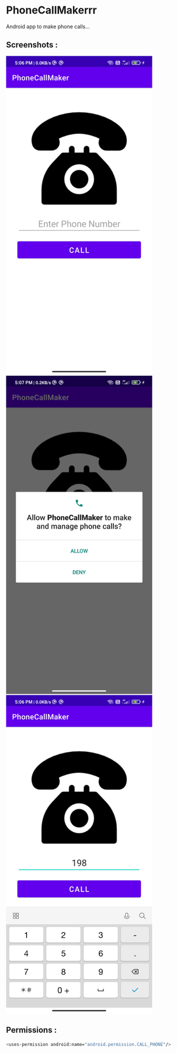 # PhoneCallMakerrr
Android app to make phone calls...
## Screenshots :

<div class="row">
      <img src="/Screenshots/1616155364888.jpg" width="400" title="1">
      <img src="/Screenshots/1616155364874.jpg" width="400" title="2">
      <img src="/Screenshots/1616155364881.jpg" width="400" title="3">
</div>

## Permissions :
```bash
<uses-permission android:name="android.permission.CALL_PHONE"/>
```
